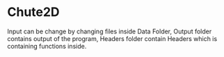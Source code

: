 # Chute2D

Input can be change by changing files inside Data Folder,
Output folder contains output of the program,
Headers folder contain Headers which is containing functions inside.
